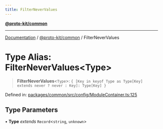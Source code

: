```yaml
---
title: FilterNeverValues
---
```


[**@proto-kit/common**](../README.md)

***

[Documentation](../../../README.md) / [@proto-kit/common](../README.md) / FilterNeverValues

# Type Alias: FilterNeverValues\<Type\>

> **FilterNeverValues**\<`Type`\>: `{ [Key in keyof Type as Type[Key] extends never ? never : Key]: Type[Key] }`

Defined in: [packages/common/src/config/ModuleContainer.ts:125](https://github.com/proto-kit/framework/blob/b953c754e500c62f01fbbd6d09adfb2f5577269d/packages/common/src/config/ModuleContainer.ts#L125)

## Type Parameters

• **Type** *extends* `Record`\<`string`, `unknown`\>
